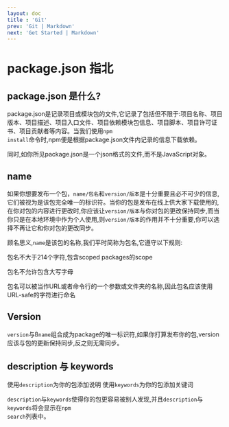 ```yaml
---
layout: doc
title : 'Git'
prev: 'Git | Markdown'
next: 'Get Started | Markdown'
---
```


# package.json 指北

## package.json 是什么?
package.json是记录项目或模块包的文件,它记录了包括但不限于:项目名称、项目版本、项目描述、项目入口文件、项目依赖模块包信息、项目脚本、项目许可证书、项目贡献者等内容。当我们使用<code>npm install</code>命令时,npm便是根据package.json文件内记录的信息下载依赖。<br/>

同时,如你所见package.json是一个json格式的文件,而不是JavaScript对象。


## name
如果你想要发布一个包，<code>name/包名</code>和<code>version/版本</code>是十分重要且必不可少的信息,它们被视为是该包完全唯一的标识符。当你的包是发布在线上供大家下载使用的,在你对包的内容进行更改时,你应该让<code>version/版本</code>与你对包的更改保持同步,而当你只是在本地环境中作为个人使用,则<code>version/版本</code>的作用并不十分重要,你可以选择不再让它和你对包的更改同步。

顾名思义,<code>name</code>是该包的名称,我们平时简称为包名,它遵守以下规则:

包名不大于214个字符,包含scoped packages的scope

包名不允许包含大写字母

包名可以被当作URL或者命令行的一个参数或文件夹的名称,因此包名应该使用URL-safe的字符进行命名

## Version

<code>version</code>与ß<code>name</code>组合成为package的唯一标识符,如果你打算发布你的包,version应该与包的更新保持同步,反之则无需同步。

## description 与 keywords

使用<code>description</code>为你的包添加说明
使用<code>keywords</code>为你的包添加关键词

<code>description</code>与<code>keywords</code>使得你的包更容易被别人发现,并且<code>description</code>与<code>keywords</code>将会显示在<code>npm search</code>列表中。
